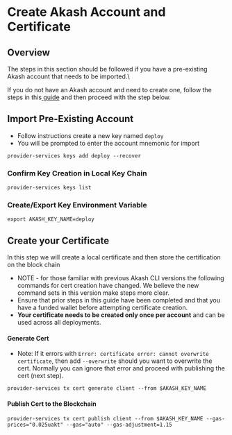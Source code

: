 # Create Akash Account and Certificate

## **Overview**

The steps in this section should be followed if you have a pre-existing Akash account that needs to be imported.\


If you do not have an Akash account and need to create one, follow the steps in this[ guide](https://docs.akash.network/token/keplr) and then proceed with the step below.

## **Import Pre-Existing Account**

* Follow instructions create a new key named `deploy`
* You will be prompted to enter the account mnemonic for import

```
provider-services keys add deploy --recover
```

### Confirm Key Creation in Local Key Chain

```
provider-services keys list
```

### Create/Export Key Environment Variable

```
export AKASH_KEY_NAME=deploy
```

## Create your Certificate

In this step we will create a local certificate and then store the certification on the block chain

* NOTE - for those familiar with previous Akash CLI versions the following commands for cert creation have changed.  We believe the new command sets in this version make steps more clear.
* Ensure that prior steps in this guide have been completed and that you have a funded wallet before attempting certificate creation.
* **Your certificate needs to be created only once per account** and can be used across all deployments.

#### Generate Cert

* Note: If it errors with `Error: certificate error: cannot overwrite certificate`, then add `--overwrite` should you want to overwrite the cert. Normally you can ignore that error and proceed with publishing the cert (next step).

```
provider-services tx cert generate client --from $AKASH_KEY_NAME
```

#### Publish Cert to the Blockchain

```
provider-services tx cert publish client --from $AKASH_KEY_NAME --gas-prices="0.025uakt" --gas="auto" --gas-adjustment=1.15
```
